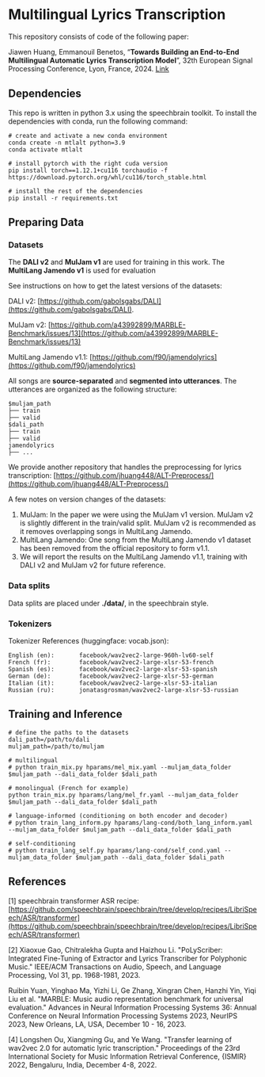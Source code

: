 # Multilingual Lyrics Transcription

This repository consists of code of the following paper:

Jiawen Huang, Emmanouil Benetos, “**Towards Building an End-to-End Multilingual Automatic Lyrics Transcription Model**”, 
32th European Signal Processing Conference, Lyon, France, 2024. 
[Link](https://qmro.qmul.ac.uk/xmlui/bitstream/handle/123456789/97337/Huang%20Towards%20Building%20an%202024%20Accepted.pdf?sequence=2&isAllowed=y)

## Dependencies

This repo is written in python 3.x using the speechbrain toolkit. To install the dependencies with conda, run the following command:

```
# create and activate a new conda environment
conda create -n mtlalt python=3.9
conda activate mtlalt

# install pytorch with the right cuda version
pip install torch==1.12.1+cu116 torchaudio -f https://download.pytorch.org/whl/cu116/torch_stable.html

# install the rest of the dependencies
pip install -r requirements.txt
```

## Preparing Data

### Datasets

The **DALI v2** and **MulJam v1** are used for training in this work. The **MultiLang Jamendo v1** is used for evaluation

See instructions on how to get the latest versions of the datasets: 

DALI v2: [https://github.com/gabolsgabs/DALI](https://github.com/gabolsgabs/DALI). 

MulJam v2: [https://github.com/a43992899/MARBLE-Benchmark/issues/13](https://github.com/a43992899/MARBLE-Benchmark/issues/13)

MultiLang Jamendo v1.1: [https://github.com/f90/jamendolyrics](https://github.com/f90/jamendolyrics)

All songs are **source-separated** and **segmented into utterances**. The utterances are organized as the following structure:

```
$muljam_path
├── train
├── valid
$dali_path
├── train
├── valid
jamendolyrics
├── ...
```
We provide another repository that handles the preprocessing for lyrics transcription: [https://github.com/jhuang448/ALT-Preprocess/](https://github.com/jhuang448/ALT-Preprocess/)

A few notes on version changes of the datasets: 
1. MulJam: In the paper we were using the MulJam v1 version. MulJam v2 is slightly different in the train/valid split. 
MulJam v2 is recommended as it removes overlapping songs in MultiLang Jamendo.
2. MultiLang Jamendo: One song from the MultiLang Jamendo v1 dataset has been removed from the official repository to form v1.1.
3. We will report the results on the MultiLang Jamendo v1.1, training with DALI v2 and MulJam v2 for future reference.

### Data splits

Data splits are placed under **./data/**, in the speechbrain style.

### Tokenizers

Tokenizer References (huggingface: vocab.json):
```
English (en):       facebook/wav2vec2-large-960h-lv60-self
French (fr):        facebook/wav2vec2-large-xlsr-53-french
Spanish (es):       facebook/wav2vec2-large-xlsr-53-spanish
German (de):        facebook/wav2vec2-large-xlsr-53-german
Italian (it):       facebook/wav2vec2-large-xlsr-53-italian
Russian (ru):       jonatasgrosman/wav2vec2-large-xlsr-53-russian
```

## Training and Inference

```
# define the paths to the datasets
dali_path=/path/to/dali
muljam_path=/path/to/muljam

# multilingual
# python train_mix.py hparams/mel_mix.yaml --muljam_data_folder $muljam_path --dali_data_folder $dali_path

# monolingual (French for example)
python train_mix.py hparams/lang/mel_fr.yaml --muljam_data_folder $muljam_path --dali_data_folder $dali_path

# language-informed (conditioning on both encoder and decoder)
# python train_lang_inform.py hparams/lang-cond/both_lang_inform.yaml --muljam_data_folder $muljam_path --dali_data_folder $dali_path

# self-conditioning
# python train_lang_self.py hparams/lang-cond/self_cond.yaml --muljam_data_folder $muljam_path --dali_data_folder $dali_path
```

## References

[1] speechbrain transformer ASR recipe: [https://github.com/speechbrain/speechbrain/tree/develop/recipes/LibriSpeech/ASR/transformer](https://github.com/speechbrain/speechbrain/tree/develop/recipes/LibriSpeech/ASR/transformer)

[2] Xiaoxue Gao, Chitralekha Gupta and Haizhou Li. "PoLyScriber: Integrated Fine-Tuning of Extractor and Lyrics Transcriber for Polyphonic Music." IEEE/ACM Transactions on Audio, Speech, and Language Processing, Vol 31, pp. 1968-1981, 2023.

Ruibin Yuan, Yinghao Ma, Yizhi Li, Ge Zhang, Xingran Chen, Hanzhi Yin, Yiqi Liu et al. "MARBLE: Music audio representation benchmark for universal evaluation." Advances in Neural Information Processing Systems 36: Annual Conference on Neural Information Processing Systems 2023, NeurIPS 2023, New Orleans, LA, USA, December 10 - 16, 2023.

[4] Longshen Ou, Xiangming Gu, and Ye Wang. "Transfer learning of wav2vec 2.0 for automatic lyric transcription." Proceedings of the 23rd International Society for Music Information Retrieval Conference, {ISMIR} 2022, Bengaluru, India, December 4-8, 2022.

[//]: # (## Cite this work)
